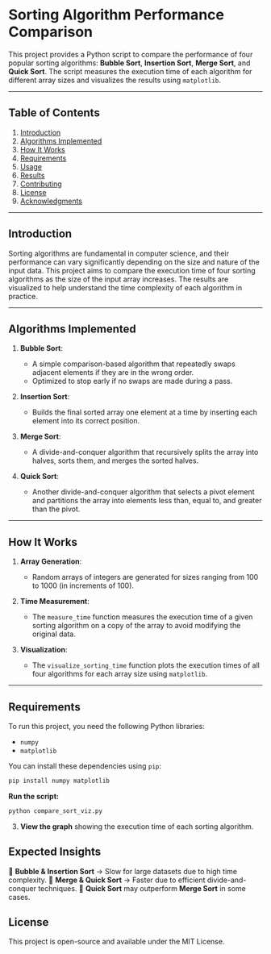 # Sorting Algorithm Performance Comparison

This project provides a Python script to compare the performance of four popular sorting algorithms: **Bubble Sort**, **Insertion Sort**, **Merge Sort**, and **Quick Sort**. The script measures the execution time of each algorithm for different array sizes and visualizes the results using `matplotlib`.

---

## Table of Contents
1. [Introduction](#introduction)
2. [Algorithms Implemented](#algorithms-implemented)
3. [How It Works](#how-it-works)
4. [Requirements](#requirements)
5. [Usage](#usage)
6. [Results](#results)
7. [Contributing](#contributing)
8. [License](#license)
9. [Acknowledgments](#acknowledgments)

---

## Introduction

Sorting algorithms are fundamental in computer science, and their performance can vary significantly depending on the size and nature of the input data. This project aims to compare the execution time of four sorting algorithms as the size of the input array increases. The results are visualized to help understand the time complexity of each algorithm in practice.

---

## Algorithms Implemented

1. **Bubble Sort**:
   - A simple comparison-based algorithm that repeatedly swaps adjacent elements if they are in the wrong order.
   - Optimized to stop early if no swaps are made during a pass.

2. **Insertion Sort**:
   - Builds the final sorted array one element at a time by inserting each element into its correct position.

3. **Merge Sort**:
   - A divide-and-conquer algorithm that recursively splits the array into halves, sorts them, and merges the sorted halves.

4. **Quick Sort**:
   - Another divide-and-conquer algorithm that selects a pivot element and partitions the array into elements less than, equal to, and greater than the pivot.

---

## How It Works

1. **Array Generation**:
   - Random arrays of integers are generated for sizes ranging from 100 to 1000 (in increments of 100).

2. **Time Measurement**:
   - The `measure_time` function measures the execution time of a given sorting algorithm on a copy of the array to avoid modifying the original data.

3. **Visualization**:
   - The `visualize_sorting_time` function plots the execution times of all four algorithms for each array size using `matplotlib`.

---

## Requirements

To run this project, you need the following Python libraries:

- `numpy`
- `matplotlib`

You can install these dependencies using `pip`:

```bash
pip install numpy matplotlib
````


**Run the script:**

   ```bash
   python compare_sort_viz.py
   ```

3. **View the graph** showing the execution time of each sorting algorithm.

## Expected Insights
📌 **Bubble & Insertion Sort** → Slow for large datasets due to high time complexity.
📌 **Merge & Quick Sort** → Faster due to efficient divide-and-conquer techniques.
📌 **Quick Sort** may outperform **Merge Sort** in some cases.



## License
This project is open-source and available under the MIT License.

